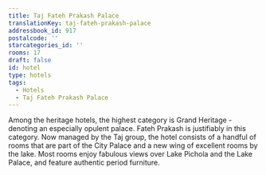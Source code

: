 ```yaml
---
title: Taj Fateh Prakash Palace
translationKey: taj-fateh-prakash-palace
addressbook_id: 917
postalcode: ''
starcategories_id: ''
rooms: 17
draft: false
id: hotel
type: hotels
tags:
  - Hotels
  - Taj Fateh Prakash Palace
---
```

Among the heritage hotels, the highest category is Grand Heritage - denoting an especially opulent palace. Fateh Prakash is justifiably in this category. Now managed by the Taj group, the hotel consists of a handful of rooms that are part of the City Palace and a new wing of excellent rooms by the lake. Most rooms enjoy fabulous views over Lake Pichola and the Lake Palace, and feature authentic period furniture.